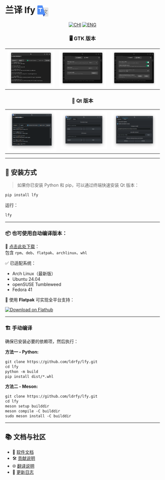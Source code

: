 # 兰译 lfy <img src="data/resources/icons/hicolor/scalable/apps/cool.ldr.lfy.svg" width="36" height="36" alt="兰译" style="vertical-align: middle;" />

<div align="center">

[![CHI](https://img.shields.io/badge/CHI-中文-red?style=for-the-badge)](README.md) [![ENG](https://img.shields.io/badge/ENG-English-blue?style=for-the-badge)](README_EN.md)

</div>

<div align="center">

### 🖥️ GTK 版本
<table>
  <tr>
    <td><img src="https://raw.githubusercontent.com/ldrfy/docs/main/images/gtk/main.png" alt="首页" width="100%"></td>
    <td><img src="https://raw.githubusercontent.com/ldrfy/docs/main/images/gtk/preference.png" alt="设置" width="100%"></td>
    <td><img src="https://raw.githubusercontent.com/ldrfy/docs/main/images/gtk/preference1.png" alt="设置1" width="100%"></td>
  </tr>
</table>

### 🧩 Qt 版本
<table>
  <tr>
    <td><img src="https://raw.githubusercontent.com/ldrfy/docs/main/images/qt/main.png" alt="首页" width="100%"></td>
    <td><img src="https://raw.githubusercontent.com/ldrfy/docs/main/images/qt/preference.png" alt="设置" width="100%"></td>
    <td><img src="https://raw.githubusercontent.com/ldrfy/docs/main/images/qt/preference1.png" alt="设置1" width="100%"></td>
  </tr>
</table>

</div>

---

## 🚀 安装方式

> 如果你已安装 Python 和 pip，可以通过终端快速安装 Qt 版本：

```bash
pip install lfy
```

运行：
```bash
lfy
```

---

### 📦 也可使用自动编译版本：

🔗 [点击此处下载](https://github.com/ldrfy/lfy/releases/tag/auto)：  
包含 `rpm`、`deb`、`flatpak`、`archlinux`、`whl`

✅ 已适配系统：
- Arch Linux（最新版）
- Ubuntu 24.04
- openSUSE Tumbleweed
- Fedora 41

🔁 使用 **Flatpak** 可实现全平台支持：

[![Download on Flathub](https://flathub.org/assets/badges/flathub-badge-en.png)](https://flathub.org/apps/details/cool.ldr.lfy)

---

### 🏗️ 手动编译

确保已安装必要的依赖项，然后执行：

**方法一 - Python:**
```
git clone https://github.com/ldrfy/lfy.git
cd lfy
python -m build
pip install dist/*.whl
```

**方法二 - Meson:**
```
git clone https://github.com/ldrfy/lfy.git
cd lfy
meson setup builddir
meson compile -C builddir
sudo meson install -C builddir
```

---

## 📚 文档与社区

- 📘 [软件文档](https://github.com/ldrfy/docs)
- 🛠️ [贡献说明](https://github.com/ldrfy/docs/blob/main/CONTRIBUTE.md)
- 🌐 [翻译说明](https://github.com/ldrfy/docs/blob/main/TRANSLATE.md)
- 📝 [更新日志](https://github.com/ldrfy/docs/blob/main/CHANGELOG.md)
